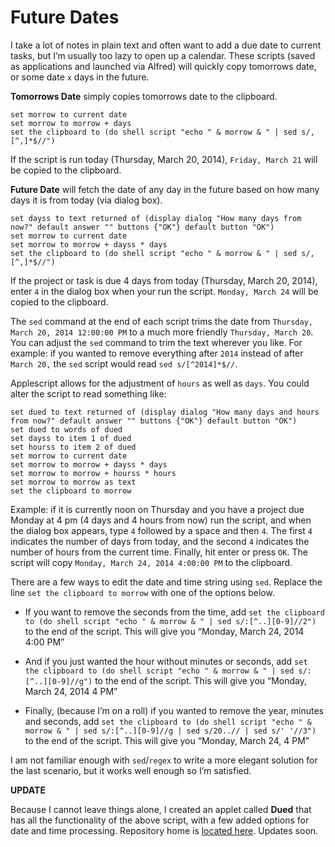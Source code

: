   
# Future Dates  
  
I take a lot of notes in plain text and often want to add a due date to current tasks, but I’m usually too lazy to open up a calendar. These scripts (saved as applications and launched via Alfred) will quickly copy tomorrows date, or some date `x` days in the future.  
  
**Tomorrows Date** simply copies tomorrows date to the clipboard.  
      
      
    set morrow to current date  
    set morrow to morrow + days  
    set the clipboard to (do shell script "echo " & morrow & " | sed s/,[^,]*$//")   
      
  
If the script is run today (Thursday, March 20, 2014), `Friday, March 21` will be copied to the clipboard.  
  
    
**Future Date** will fetch the date of any day in the future based on how many days it is from today (via dialog box).  
      
      
    set dayss to text returned of (display dialog "How many days from now?" default answer "" buttons {"OK"} default button "OK")  
    set morrow to current date  
    set morrow to morrow + dayss * days  
    set the clipboard to (do shell script "echo " & morrow & " | sed s/,[^,]*$//")    
      
  
If the project or task is due 4 days from today (Thursday, March 20, 2014), enter `4` in the dialog box when your run the script. `Monday, March 24` will be copied to the clipboard.  
  
The `sed` command at the end of each script trims the date from `Thursday, March 20, 2014 12:00:00 PM` to a much more friendly `Thursday, March 20`. You can adjust the `sed` command to trim the text wherever you like. For example: if you wanted to remove everything after `2014` instead of after `March 20,` the `sed` script would read `sed s/[^2014]*$//`.  
  
Applescript allows for the adjustment of `hours` as well as `days`. You could alter the script to read something like:  
      
      
    set dued to text returned of (display dialog "How many days and hours from now?" default answer "" buttons {"OK"} default button "OK")  
    set dued to words of dued  
    set dayss to item 1 of dued  
    set hourss to item 2 of dued  
    set morrow to current date  
    set morrow to morrow + dayss * days  
    set morrow to morrow + hourss * hours  
    set morrow to morrow as text  
    set the clipboard to morrow  
      
  
Example: if it is currently noon on Thursday and you have a project due Monday at 4 pm (4 days and 4 hours from now) run the script, and when the dialog box appears, type `4` followed by a space and then `4`. The first `4` indicates the number of days from today, and the second `4` indicates the number of hours from the current time. Finally, hit enter or press `OK`. The script will copy `Monday, March 24, 2014 4:00:00 PM` to the clipboard.  
  
There are a few ways to edit the date and time string using `sed`. Replace the line `set the clipboard to morrow` with one of the options below.  
  
  * If you want to remove the seconds from the time, add `set the clipboard to (do shell script "echo " & morrow & " | sed s/:[^..][0-9]//2")` to the end of the script. This will give you “Monday, March 24, 2014 4:00 PM”  
  
  * And if you just wanted the hour without minutes or seconds, add `set the clipboard to (do shell script "echo " & morrow & " | sed s/:[^..][0-9]//g")` to the end of the script. This will give you “Monday, March 24, 2014 4 PM”  
  
  * Finally, (because I’m on a roll) if you wanted to remove the year, minutes and seconds, add `set the clipboard to (do shell script "echo " & morrow & " | sed s/:[^..][0-9]//g | sed s/20..// | sed s/' '//3")` to the end of the script. This will give you “Monday, March 24, 4 PM”  
  
I am not familiar enough with `sed`/`regex` to write a more elegant solution for the last scenario, but it works well enough so I’m satisfied.  
  
    
    
**UPDATE**  
  
Because I cannot leave things alone, I created an applet called **Dued** that has all the functionality of the above script, with a few added options for date and time processing. Repository home is [located here](https://github.com/unforswearing/dued). Updates soon.  